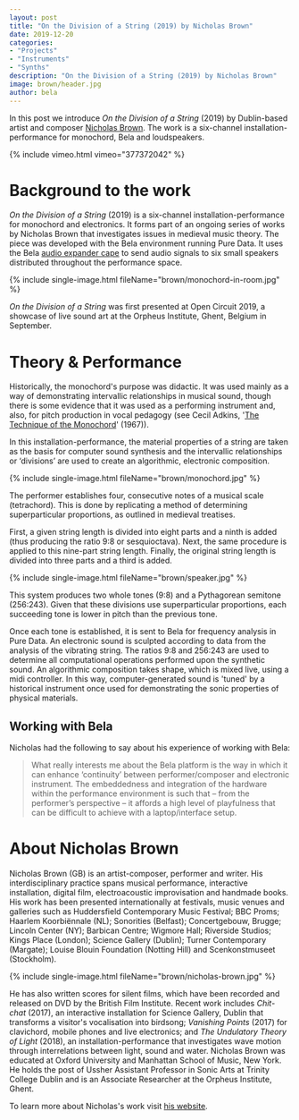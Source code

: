 ```yaml
---
layout: post
title: "On the Division of a String (2019) by Nicholas Brown"
date: 2019-12-20
categories:
- "Projects"
- "Instruments"
- "Synths"
description: "On the Division of a String (2019) by Nicholas Brown"
image: brown/header.jpg
author: bela
---
```


In this post we introduce *On the Division of a String* (2019) by Dublin-based artist and composer [Nicholas Brown](www.nicholasbrown.co.uk). The work is a six-channel installation-performance for monochord, Bela and loudspeakers.

{% include vimeo.html vimeo="377372042" %}

# Background to the work

*On the Division of a String* (2019) is a six-channel installation-performance for monochord and electronics. It forms part of an ongoing series of works by Nicholas Brown that investigates issues in medieval music theory.
The piece was developed with the Bela environment running Pure Data. It uses the Bela [audio expander cape](https://shop.bela.io/bela-audio-expander-capelet) to send audio signals to six small speakers distributed throughout the performance space.

{% include single-image.html fileName="brown/monochord-in-room.jpg" %}

*On the Division of a String* was first presented at Open Circuit 2019, a showcase of live sound art at the Orpheus Institute, Ghent, Belgium in September.


# Theory & Performance

Historically, the monochord's purpose was didactic. It was used mainly as a way of demonstrating intervallic relationships in musical sound, though there is some evidence that it was used as a performing instrument and, also, for pitch production in vocal pedagogy (see Cecil Adkins, '[The Technique of the Monochord](https://www.jstor.org/stable/932465)' (1967)).

In this installation-performance, the material properties of a string are taken as the basis for computer sound synthesis and the intervallic relationships or ‘divisions’ are used to create an algorithmic, electronic composition.

{% include single-image.html fileName="brown/monochord.jpg" %}


The performer establishes four, consecutive notes of a musical scale (tetrachord). This is done by replicating a method of determining superparticular proportions, as outlined in medieval treatises.

First, a given string length is divided into eight parts and a ninth is added (thus producing the ratio 9:8 or sesquioctava). Next, the same procedure is applied to this nine-part string length. Finally, the original string length is divided into three parts and a third is added.

{% include single-image.html fileName="brown/speaker.jpg" %}

This system produces two whole tones (9:8) and a Pythagorean semitone (256:243). Given that these divisions use superparticular proportions, each succeeding tone is lower in pitch than the previous tone.

Once each tone is established, it is sent to Bela for frequency analysis in Pure Data. An electronic sound is sculpted according to data from the analysis of the vibrating string. The ratios 9:8 and 256:243 are used to determine all computational operations performed upon the synthetic sound. An algorithmic composition takes shape, which is mixed live, using a midi controller. In this way, computer-generated sound is 'tuned' by a historical instrument once used for demonstrating the sonic properties of physical materials.

## Working with Bela

Nicholas had the following to say about his experience of working with Bela:

> What really interests me about the Bela platform is the way in which it can enhance ‘continuity’ between performer/composer and electronic instrument. The embeddedness and integration of the hardware within the performance environment is such that – from the performer’s perspective – it affords a high level of playfulness that can be difficult to achieve with a laptop/interface setup.

# About Nicholas Brown

Nicholas Brown (GB) is an artist-composer, performer and writer. His interdisciplinary practice spans musical performance, interactive installation, digital film, electroacoustic improvisation and handmade books. His work has been presented internationally at festivals, music venues and galleries such as Huddersfield Contemporary Music Festival; BBC Proms; Haarlem Koorbiënnale (NL); Sonorities (Belfast); Concertgebouw, Brugge; Lincoln Center (NY); Barbican Centre; Wigmore Hall; Riverside Studios; Kings Place (London); Science Gallery (Dublin); Turner Contemporary (Margate); Louise Blouin Foundation (Notting Hill) and Scenkonstmuseet (Stockholm).

{% include single-image.html fileName="brown/nicholas-brown.jpg" %}

He has also written scores for silent films, which have been recorded and released on DVD by the British Film Institute. Recent work includes *Chit-chat* (2017), an interactive installation for Science Gallery, Dublin that transforms a visitor's vocalisation into birdsong; *Vanishing Points* (2017) for clavichord, mobile phones and live electronics; and *The Undulatory Theory of Light* (2018), an installation-performance that investigates wave motion through interrelations between light, sound and water. Nicholas Brown was educated at Oxford University and Manhattan School of Music, New York. He holds the post of Ussher Assistant Professor in Sonic Arts at Trinity College Dublin and is an Associate Researcher at the Orpheus Institute, Ghent.

To learn more about Nicholas's work visit [his website](www.nicholasbrown.co.uk).
